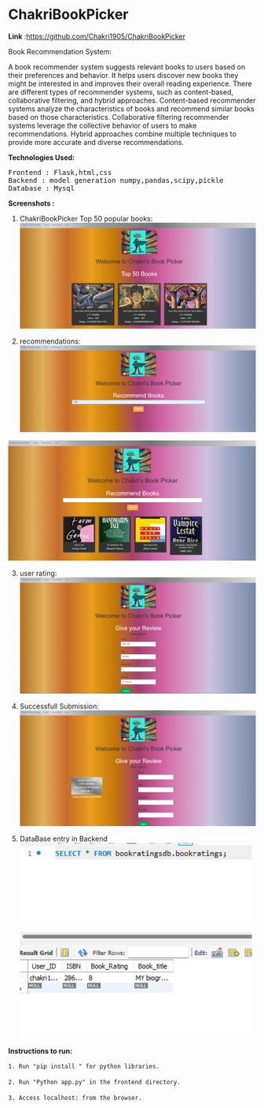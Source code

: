 
# ChakriBookPicker
<b>Link</b> :https://github.com/Chakri1905/ChakriBookPicker

Book Recommendation System:

A book recommender system suggests relevant books to users based on their preferences and behavior.
It helps users discover new books they might be interested in and improves their overall reading experience.
There are different types of recommender systems, such as content-based, collaborative filtering, and hybrid approaches.
Content-based recommender systems analyze the characteristics of books and recommend similar books based on those characteristics.
Collaborative filtering recommender systems leverage the collective behavior of users to make recommendations.
Hybrid approaches combine multiple techniques to provide more accurate and diverse recommendations.

<b>Technologies Used:</b>
<pre>
Frontend : Flask,html,css
Backend : model generation numpy,pandas,scipy,pickle
Database : Mysql
</pre>

<b>Screenshots :</b>
1. ChakriBookPicker Top 50 popular books:
![alt text](https://github.com/Chakri1905/ChakriBookPicker/blob/master/chakri'sbookpicker%20screenshots/top%20popular%20books.png)

2. recommendations:
![alt text](https://github.com/Chakri1905/ChakriBookPicker/blob/master/chakri'sbookpicker%20screenshots/recommend%20books.png)

![alt text](https://github.com/Chakri1905/ChakriBookPicker/blob/master/chakri'sbookpicker%20screenshots/booksrecommended.png)

3. user rating:
![alt text](https://github.com/Chakri1905/ChakriBookPicker/blob/master/chakri'sbookpicker%20screenshots/user%20review.png)


4. Successfull Submission:
![alt text](https://github.com/Chakri1905/ChakriBookPicker/blob/master/chakri'sbookpicker%20screenshots/submission.png)


5. DataBase entry in Backend
![alt text](https://github.com/Chakri1905/ChakriBookPicker/blob/master/chakri'sbookpicker%20screenshots/sql%20entries.png)


<b>Instructions to run:</b>

    1. Run "pip install " for python libraries.
    
    2. Run "Python app.py" in the frontend directory.
    
    3. Access localhost: from the browser.
